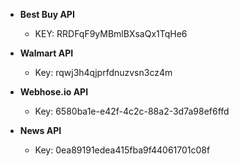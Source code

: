 * **Best Buy API**
    * KEY: RRDFqF9yMBmlBXsaQx1TqHe6


* **Walmart API**
    * Key: rqwj3h4qjprfdnuzvsn3cz4m

* **Webhose.io API**
    * Key: 6580ba1e-e42f-4c2c-88a2-3d7a98ef6ffd

* **News API**
	* Key: 0ea89191edea415fba9f44061701c08f

